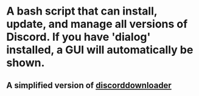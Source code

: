 # A bash script that can install, update, and manage all versions of Discord. If you have 'dialog' installed, a GUI will automatically be shown. 
## A simplified version of [discorddownloader](http://www.simonizor.gq/discorddownloader)